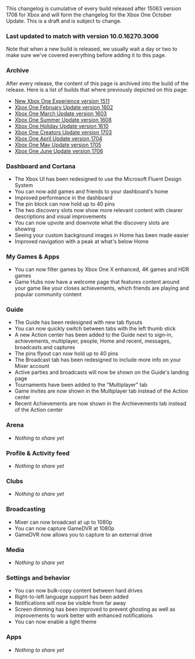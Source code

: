 This changelog is cumulative of every build released after 15063 version 1708 for Xbox and will form the changelog for the Xbox One October Update. This is a draft and is subject to change.

### Last updated to match with version 10.0.16270.3006
Note that when a new build is released, we usually wait a day or two to make sure we've covered everything before adding it to this page.

### Archive
After every release, the content of this page is archived into the build of the release. Here is a list of builds that where previously depicted on this page:

- [New Xbox One Experience version 1511](http://changewindows.org/build/10586/xbox)
- [Xbox One February Update version 1602](http://changewindows.org/build/10586/xbox)
- [Xbox One March Update version 1603](http://changewindows.org/build/10586/xbox)
- [Xbox One Summer Update version 1608](http://changewindows.org/build/14393/xbox)
- [Xbox One Holiday Update version 1610](http://changewindows.org/build/14393/xbox)
- [Xbox One Creators Update version 1703](http://changewindows.org/build/15063/xbox#1005)
- [Xbox One April Update version 1704](http://changewindows.org/build/15063/xbox#2019)
- [Xbox One May Update version 1705](http://changewindows.org/build/15063/xbox#3054)
- [Xbox One June Update version 1706](http://changewindows.org/build/15063/xbox#4082)

### Dashboard and Cortana
- The Xbox UI has been redesigned to use the Microsoft Fluent Design System
- You can now add games and friends to your dashboard's home
- Improved performance in the dashboard
- The pin block can now hold up to 40 pins
- The two discovery slots now show more relevant content with clearer descriptions and visual improvements
- You can now upvote and downvote what the discovery slots are showing
- Seeing your custom background images in Home has been made easier
- Improved navigation with a peak at what's below Home

### My Games & Apps
- You can now filter games by Xbox One X enhanced, 4K games and HDR games
- Game Hubs now have a welcome page that features content around your game like your closes achievements, which friends are playing and popular community content

### Guide
- The Guide has been redesigned with new tab flyouts
- You can now quickly switch between tabs with the left thumb stick
- A new Action center has been added to the Guide next to sign-in, achievements, multiplayer, people, Home and recent, messages, broadcasts and captures
- The pins flyout can now hold up to 40 pins
- The Broadcast tab has been redesigned to include more info on your Mixer account
- Active parties and broadcasts will now be shown on the Guide's landing page
- Tournaments have been added to the "Multiplayer" tab
- Game invites are now shown in the Multiplayer tab instead of the Action center
- Recent Achievements are now shown in the Archievements tab instead of the Action center

### Arena
- _Nothing to share yet_

### Profile & Activity feed
- _Nothing to share yet_

### Clubs
- _Nothing to share yet_

### Broadcasting
- Mixer can now broadcast at up to 1080p
- You can now capture GameDVR at 1080p
- GameDVR now allows you to capture to an external drive

### Media
- _Nothing to share yet_

### Settings and behavior
- You can now bulk-copy content between hard drives
- Right-to-left language support has been added
- Notifications will now be visible from far away
- Screen dimming has been improved to prevent ghosting as well as improvements to work better with enhanced notifications
- You can now enable a light theme

### Apps
- _Nothing to share yet_